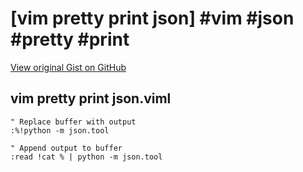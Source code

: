 # [vim pretty print json] #vim #json #pretty #print

[View original Gist on GitHub](https://gist.github.com/Integralist/5268eb6a9ea56aeb9bea1b362e1b7036)

## vim pretty print json.viml

```viml
" Replace buffer with output
:%!python -m json.tool

" Append output to buffer
:read !cat % | python -m json.tool
```

